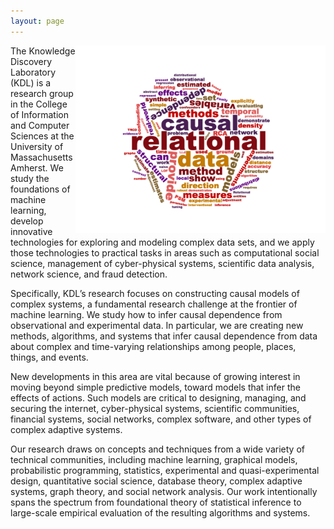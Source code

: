 ```yaml
---
layout: page
---
```


<p>
  <img src="wordcloud.png" width="400" align="right"/>
</p>

The Knowledge Discovery Laboratory (KDL) is a research group in the College of Information and Computer Sciences at the University of Massachusetts Amherst.  We study the foundations of machine learning, develop innovative technologies for exploring and modeling complex data sets, and we apply those technologies to practical tasks in areas such as computational social science, management of cyber-physical systems, scientific data analysis, network science, and fraud detection.

Specifically, KDL’s research focuses on constructing causal models of complex systems, a fundamental research challenge at the frontier of machine learning. We study how to infer causal dependence from observational and experimental data.  In particular, we are creating new methods, algorithms, and systems that infer causal dependence from data about complex and time-varying relationships among people, places, things, and events.

New developments in this area are vital because of growing interest in moving beyond simple predictive models, toward models that infer the effects of actions. Such models are critical to designing, managing, and securing the internet, cyber-physical systems, scientific communities, financial systems, social networks, complex software, and other types of complex adaptive systems.

Our research draws on concepts and techniques from a wide variety of technical communities, including machine learning, graphical models, probabilistic programming, statistics, experimental and quasi-experimental design, quantitative social science, database theory, complex adaptive systems, graph theory, and social network analysis.  Our work intentionally spans the spectrum from foundational theory of statistical inference to large-scale empirical evaluation of the resulting algorithms and systems.
